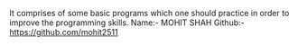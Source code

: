 It comprises of some basic programs which one should practice
in order to improve the programming skills.
Name:- MOHIT SHAH
Github:-https://github.com/mohit2511
